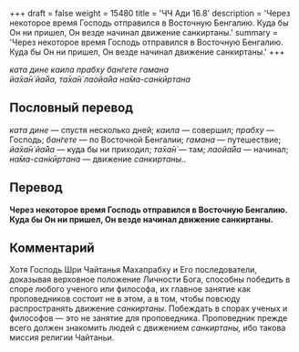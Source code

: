 +++
draft = false
weight = 15480
title = 'ЧЧ Ади 16.8'
description = 'Через некоторое время Господь отправился в Восточную Бенгалию. Куда бы Он ни пришел, Он везде начинал движение санкиртаны.'
summary = 'Через некоторое время Господь отправился в Восточную Бенгалию. Куда бы Он ни пришел, Он везде начинал движение санкиртаны.'
+++

_ката дине каила прабху бан̇гете гамана  
йа̄ха̄н̇ йа̄йа, та̄ха̄н̇ лаойа̄йа на̄ма-сан̇кӣртана_

## Пословный перевод

_ката_ _дине_ — спустя несколько дней; _каила_ — совершил; _прабху_ — Господь; _бан̇гете_ — по Восточной Бенгалии; _гамана_ — путешествие; _йа̄ха̄н̇_ _йа̄йа_ — куда бы ни приходил; _та̄ха̄н̇_ — там; _лаойа̄йа_ — начинал; _на̄ма_\-_сан̇кӣртана_ — движение _санкиртаны._.

## Перевод

**Через некоторое время Господь отправился в Восточную Бенгалию. Куда бы Он ни пришел, Он везде начинал движение санкиртаны.**

## Комментарий

Хотя Господь Шри Чайтанья Махапрабху и Его последователи, доказывая верховное положение Личности Бога, способны победить в споре любого ученого или философа, их главное занятие как проповедников состоит не в этом, а в том, чтобы повсюду распространять движение _санкиртаны_. Побеждать в спорах ученых и философов — это не занятие для проповедника. Проповедник прежде всего должен знакомить людей с движением _санкиртаны,_ ибо такова миссия религии Чайтаньи.
